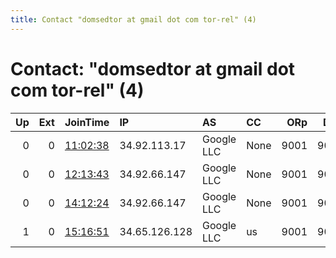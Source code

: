 ```yaml
---
title: Contact "domsedtor at gmail dot com tor-rel" (4)
---
```


# Contact: "domsedtor at gmail dot com tor-rel" (4)

|   Up |   Ext | JoinTime                                                                                            | IP            | AS         | CC   |   ORp |   Dirp | OS    | Version    | Nickname   |   eFamMembers |
|-----:|------:|:----------------------------------------------------------------------------------------------------|:--------------|:-----------|:-----|------:|-------:|:------|:-----------|:-----------|--------------:|
|    0 |     0 | [11:02:38](https://metrics.torproject.org/rs.html#details/B771FF431A97E8442583368492979E3F24A51A16) | 34.92.113.17  | Google LLC | None |  9001 |   9030 | Linux | 0.4.4.6    | Domsed     |             1 |
|    0 |     0 | [12:13:43](https://metrics.torproject.org/rs.html#details/58235C7D678BC1FE77C51BAC0F158254105252F5) | 34.92.66.147  | Google LLC | None |  9001 |   9030 | Linux | 0.4.4.6    | Domsed     |             1 |
|    0 |     0 | [14:12:24](https://metrics.torproject.org/rs.html#details/C6B7178453472D7EAF21499534882B53847DECAE) | 34.92.66.147  | Google LLC | None |  9001 |   9030 | Linux | 0.4.4.6    | Domsed     |             1 |
|    1 |     0 | [15:16:51](https://metrics.torproject.org/rs.html#details/1DEEE40B5FA269241E6F31DFAC28991D34EA4513) | 34.65.126.128 | Google LLC | us   |  9001 |   9030 | Linux | 0.4.5.5-rc | domsedcur  |             1 |
